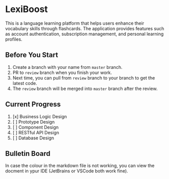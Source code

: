 # LexiBoost

This is a language learning platform that helps users enhance their vocabulary skills through flashcards. The
application provides features such as account authentication, subscription management, and personal learning profiles.

## Before You Start

1. Create a branch with your name from `master` branch.
2. PR to `review` branch when you finish your work.
3. Next time, you can pull from `review` branch to your branch to get the latest code.
4. The `review` branch will be merged into `master` branch after the review.


## Current Progress

1. [x] Business Logic Design
2. [ ] Prototype Design
3. [ ] Component Design
4. [ ] RESTful API Design
5. [ ] Database Design


## Bulletin Board
In case the colour in the markdown file is not working,
you can view the docment in ypur IDE (JetBrains or VSCode both work fine).